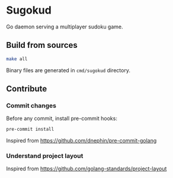 # Sugokud

Go daemon serving a multiplayer sudoku game.

## Build from sources

```bash
make all
```

Binary files are generated in `cmd/sugokud` directory.

## Contribute

### Commit changes

Before any commit, install pre-commit hooks:

```bash
pre-commit install
```

Inspired from <https://github.com/dnephin/pre-commit-golang>

### Understand project layout

Inspired from <https://github.com/golang-standards/project-layout>
